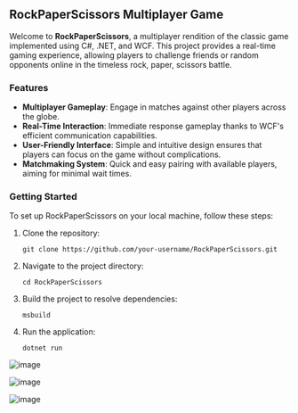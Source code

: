 ## RockPaperScissors Multiplayer Game

Welcome to **RockPaperScissors**, a multiplayer rendition of the classic game implemented using C#, .NET, and WCF. This project provides a real-time gaming experience, allowing players to challenge friends or random opponents online in the timeless rock, paper, scissors battle.

### Features

- **Multiplayer Gameplay**: Engage in matches against other players across the globe.
- **Real-Time Interaction**: Immediate response gameplay thanks to WCF's efficient communication capabilities.
- **User-Friendly Interface**: Simple and intuitive design ensures that players can focus on the game without complications.
- **Matchmaking System**: Quick and easy pairing with available players, aiming for minimal wait times.

### Getting Started

To set up RockPaperScissors on your local machine, follow these steps:

1. Clone the repository:
   ```
   git clone https://github.com/your-username/RockPaperScissors.git
   ```
2. Navigate to the project directory:
   ```
   cd RockPaperScissors
   ```
3. Build the project to resolve dependencies:
   ```
   msbuild
   ```
4. Run the application:
   ```
   dotnet run
   ```

![image](https://user-images.githubusercontent.com/76800871/234157262-9a49021f-ea85-49e8-8163-416dbb03fda9.png)

![image](https://user-images.githubusercontent.com/76800871/234157278-f9e0a052-a036-46f3-b6c2-4289a5a39186.png)

![image](https://user-images.githubusercontent.com/76800871/234157288-9322e637-1638-4662-8499-03f26b8e3ead.png)
